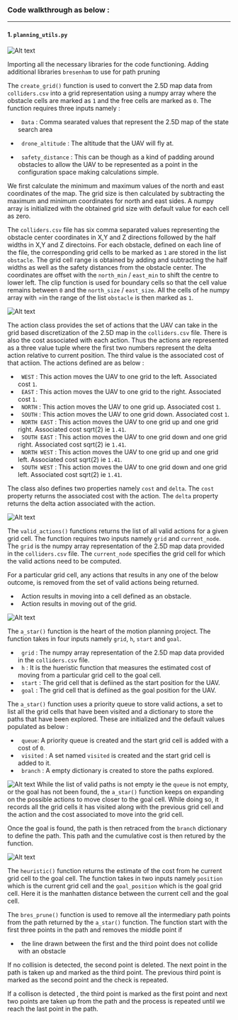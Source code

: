 ### Code walkthrough as below :
---

#### 1. `planning_utils.py` 

![Alt text](https://github.com/sparklytopaz/MotionPlanning/blob/master/p1.png?raw=true "p1")

Importing all the necessary libraries for the code functioning. 
Adding additional libraries `bresenham` to use for path pruning

The `create_grid()` function is used to convert the 2.5D map data from `colliders.csv` into a grid representation using a numpy array where the obstacle cells are marked as `1` and the free cells are marked as `0`. The function requires three inputs namely :

- &nbsp; `Data` : Comma searated values that represent the 2.5D map of the state search area

- &nbsp; `drone_altitude` : The altitude that the UAV will fly at.

- &nbsp; `safety_distance` : This can be though as a kind of padding around obstacles to allow the UAV to be represented as a point in the configuration space making calculations simple.

We first calculate the minimum and maximum values of the north and east coordinates of the map. The grid size is then calculated by subtracting the maximum and minimum coordinates for north and east sides. A numpy array is initialized with the obtained grid size with default value for each cell as zero. 

The `colliders.csv` file has six comma separated values representing the obstacle center coordinates in X,Y and Z directions followed by the half widths in X,Y and Z directoins. For each obstacle, defined on each line of the file, the corresponding grid cells to be marked as `1` are stored in the list `obstacle`. The grid cell range is obtained by adding and subtracting the half widths as well as the safety distances from the obstacle center. The coordinates are offset with the `north_min` / `east_min` to shift the centre to lower left. The clip function is used for boundary cells so that the cell value remains between `0` and the `north_size` / `east_size`. All the cells of he numpy array with =in the range of the list `obstacle` is then marked as `1`.

![Alt text](https://github.com/sparklytopaz/MotionPlanning/blob/master/p2.png?raw=true "p2")

The action class provides the set of actions that the UAV can take in the grid based discretization of the 2.5D map in the `colliders.csv` file. There is also the cost associated with each action. Thus the actions are represented as a three value tuple where the first two numbers represent the delta action relative to current position. The third value is the associated cost of that actiion. The actions defined are as below :
- &nbsp; `WEST` : This action moves the UAV to one grid to the left. Associated cost `1`.
- &nbsp; `EAST` : This action moves the UAV to one grid to the right. Associated cost `1`.
- &nbsp; `NORTH` : This action moves the UAV to one grid up. Associated cost `1`.
- &nbsp; `SOUTH` : This action moves the UAV to one grid down. Associated cost `1`.
- &nbsp; `NORTH EAST` : This action moves the UAV to one grid up and one grid right. Associated cost sqrt(2) ie `1.41`.
- &nbsp; `SOUTH EAST` : This action moves the UAV to one grid down and one grid right. Associated cost sqrt(2) ie `1.41`.
- &nbsp; `NORTH WEST` : This action moves the UAV to one grid up and one grid left. Associated cost sqrt(2) ie `1.41`.
- &nbsp; `SOUTH WEST` : This action moves the UAV to one grid down and one grid left. Associated cost sqrt(2) ie `1.41`.

The class also defines two properties namely `cost` and `delta`. The `cost` property returns the associated cost with the action. The `delta` property returns the delta action associated with the action.

![Alt text](https://github.com/sparklytopaz/MotionPlanning/blob/master/p3.png?raw=true "p3")

The `valid_actions()` functions returns the list of all valid actions for a given grid cell. The function requires two inputs namely `grid` and `current_node`. The `grid` is the numpy array representation of the 2.5D map data provided in the `colliders.csv` file. The `current_node` specifies the grid cell for which the valid actions need to be computed.

For a particular grid cell, any actions that results in any one of the below outcome, is removed from the set of valid actions being returned.
- &nbsp; Action results in moving into a cell defined as an obstacle.
- &nbsp; Action results in moving out of the grid.

![Alt text](https://github.com/sparklytopaz/MotionPlanning/blob/master/p4.png?raw=true "p4")

The `a_star()` function is the heart of the motion planning project. The function takes in four inputs namely `grid`, `h`, `start` and `goal`.

- &nbsp; `grid` : The numpy array representation of the 2.5D map data provided in the `colliders.csv` file.
-  &nbsp; `h` : It is the hueristic function that measures the estimated cost of moving from a particular grid cell to the goal cell.
-  &nbsp; `start` : The grid cell that is defiined as the start position for the UAV.
-  &nbsp; `goal` : The grid cell that is defiined as the goal position for the UAV.

The `a_star()` function uses a priority queue to store valid actions, a set to list all the grid cells that have been visited and a dictionary to store the paths that have been explored. These are initialized and the default values populated as below :

- &nbsp; `queue`: A priority queue is created and the start grid cell is added with a cost of `0`.
- &nbsp; `visited` : A set named `visited` is created and the start grid cell is added to it.
- &nbsp; `branch` : A empty dictionary is created to store the paths explored.

![Alt text](https://github.com/sparklytopaz/MotionPlanning/blob/master/p5.png?raw=true "p5")
While the list of valid paths is not empty ie the `queue` is not empty, or the goal has not been found, the `a_star()` function keeps on expanding on the possible actions to move closer to the goal cell. While doing so, it records all the grid cells it has visited along with the previous grid cell and the action and the cost associated to move into the grid cell.

Once the goal is found, the path is then retraced from the `branch` dictionary to define the path. This path and the cumulative cost is then retured by the function.


![Alt text](https://github.com/sparklytopaz/MotionPlanning/blob/master/p6.png?raw=true "p6")

The `heuristic()` function returns the estimate of the cost from he current grid cell to the goal cell. The function takes in two inputs namely `position` which is the current grid cell and the `goal_position` which is the goal grid cell. Here it is the manhatten distance between the current cell and the goal cell.

The `bres_prune()` function is used to remove all the intermediary path points from the path returned by the `a_star()` function. The function start with the first three points in the path and removes the middle point if

- &nbsp; the line drawn between the first and the third point does not collide with an obstacle

If no collision is detected, the second point is deleted. The next point in the path is taken up and marked as the third point. The previous third point is marked as the second point and the check is repeated.

If a collison is detected , the third point is marked as the first point and next two points are taken up from the path and the process is repeated until we reach the last point in the path.
